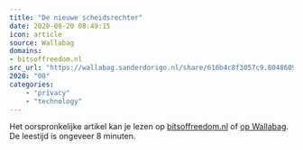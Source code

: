```yaml
---
title: "De nieuwe scheidsrechter"
date: 2020-08-20 08:49:15
icon: article
source: Wallabag
domains:
- bitsoffreedom.nl
src_url: "https://wallabag.sanderdorigo.nl/share/616b4c8f3057c9.80486096"
2020: "08"
categories:
    - "privacy"
    - "technology"
---
```

Het oorspronkelijke artikel kan je lezen op [bitsoffreedom.nl](https://www.bitsoffreedom.nl/2019/12/08/de-nieuwe-scheidsrechter/) of [op Wallabag](https://wallabag.sanderdorigo.nl/share/616b4c8f3057c9.80486096). De leestijd is ongeveer 8 minuten.